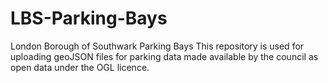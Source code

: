 # LBS-Parking-Bays
London Borough of Southwark Parking Bays
This repository is used for uploading geoJSON files for parking data made available by the council as open data under the OGL licence.
